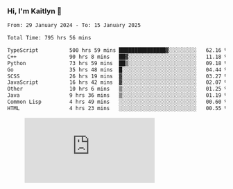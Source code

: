 ### Hi, I'm Kaitlyn 👋
<!--START_SECTION:waka-->

```txt
From: 29 January 2024 - To: 15 January 2025

Total Time: 795 hrs 56 mins

TypeScript          500 hrs 59 mins ███████████████▓░░░░░░░░░   62.16 %
C++                 90 hrs 8 mins   ██▓░░░░░░░░░░░░░░░░░░░░░░   11.18 %
Python              73 hrs 59 mins  ██▒░░░░░░░░░░░░░░░░░░░░░░   09.18 %
Go                  35 hrs 48 mins  █░░░░░░░░░░░░░░░░░░░░░░░░   04.44 %
SCSS                26 hrs 19 mins  ▓░░░░░░░░░░░░░░░░░░░░░░░░   03.27 %
JavaScript          16 hrs 42 mins  ▓░░░░░░░░░░░░░░░░░░░░░░░░   02.07 %
Other               10 hrs 6 mins   ▒░░░░░░░░░░░░░░░░░░░░░░░░   01.25 %
Java                9 hrs 36 mins   ▒░░░░░░░░░░░░░░░░░░░░░░░░   01.19 %
Common Lisp         4 hrs 49 mins   ░░░░░░░░░░░░░░░░░░░░░░░░░   00.60 %
HTML                4 hrs 23 mins   ░░░░░░░░░░░░░░░░░░░░░░░░░   00.55 %
```

<!--END_SECTION:waka-->

<figure><embed src="https://wakatime.com/share/@018d58bc-3d22-46c9-b2d7-4ed36fb8172d/243b5d9b-77cd-4133-89ff-dcc8f225fa18.svg"></embed></figure>
